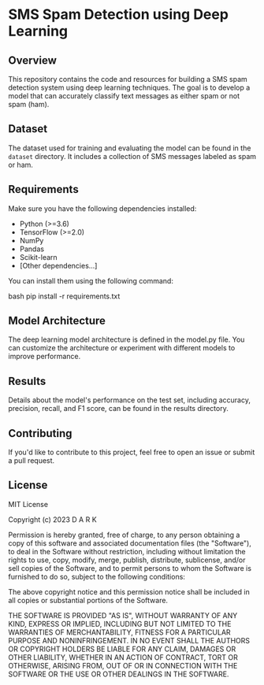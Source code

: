 # SMS Spam Detection using Deep Learning

## Overview

This repository contains the code and resources for building a SMS spam detection system using deep learning techniques. The goal is to develop a model that can accurately classify text messages as either spam or not spam (ham).

## Dataset

The dataset used for training and evaluating the model can be found in the `dataset` directory. It includes a collection of SMS messages labeled as spam or ham.

## Requirements

Make sure you have the following dependencies installed:

- Python (>=3.6)
- TensorFlow (>=2.0)
- NumPy
- Pandas
- Scikit-learn
- [Other dependencies...]

You can install them using the following command:

bash
pip install -r requirements.txt

## Model Architecture
The deep learning model architecture is defined in the model.py file. You can customize the architecture or experiment with different models to improve performance.

## Results
Details about the model's performance on the test set, including accuracy, precision, recall, and F1 score, can be found in the results directory.

## Contributing
If you'd like to contribute to this project, feel free to open an issue or submit a pull request.

## License

MIT License

Copyright (c) 2023 D A R K

Permission is hereby granted, free of charge, to any person obtaining a copy
of this software and associated documentation files (the "Software"), to deal
in the Software without restriction, including without limitation the rights
to use, copy, modify, merge, publish, distribute, sublicense, and/or sell
copies of the Software, and to permit persons to whom the Software is
furnished to do so, subject to the following conditions:

The above copyright notice and this permission notice shall be included in all
copies or substantial portions of the Software.

THE SOFTWARE IS PROVIDED "AS IS", WITHOUT WARRANTY OF ANY KIND, EXPRESS OR
IMPLIED, INCLUDING BUT NOT LIMITED TO THE WARRANTIES OF MERCHANTABILITY,
FITNESS FOR A PARTICULAR PURPOSE AND NONINFRINGEMENT. IN NO EVENT SHALL THE
AUTHORS OR COPYRIGHT HOLDERS BE LIABLE FOR ANY CLAIM, DAMAGES OR OTHER
LIABILITY, WHETHER IN AN ACTION OF CONTRACT, TORT OR OTHERWISE, ARISING FROM,
OUT OF OR IN CONNECTION WITH THE SOFTWARE OR THE USE OR OTHER DEALINGS IN THE
SOFTWARE.
